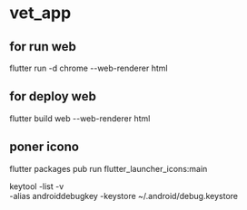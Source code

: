 # vet_app

## for run web
flutter run -d chrome --web-renderer html

## for deploy web
flutter build web --web-renderer html

## poner icono
flutter packages pub run flutter_launcher_icons:main



keytool -list -v \
-alias androiddebugkey -keystore ~/.android/debug.keystore